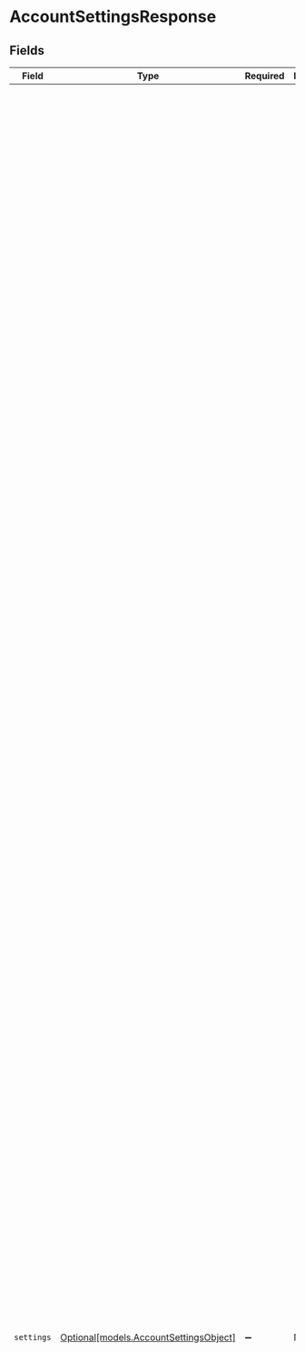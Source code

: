 # AccountSettingsResponse


## Fields

| Field                                                                                                                                                                                                                                                                                                                                                                                                                                                                                                                                                                                                                                                                                                                                                                                                                                                                                                                                                                                                                                                                                                                                                                                                                                                                                                                                                                                                                                                                                                                                                                                                                                                                                                                                                                                                                                                                                                                                                                                                                                                                                                                                                                                                                                                                                                                                                                                                                                                                                                                                                                                                                                                                                                                                                                                                                                                                                                                                                                                                                                                                                                                                                                                                                                                                                                                                                                                                                                                                                                                                                                                                                                                                                                                                                                                                                                                                                                                                                                                                                                                                                                                                                                                                                                                                                                                                                                                                                                                                                                                                                                                                                                                                                                                                                                                                                                                                                                                                                                                                                                                                                                                                                       | Type                                                                                                                                                                                                                                                                                                                                                                                                                                                                                                                                                                                                                                                                                                                                                                                                                                                                                                                                                                                                                                                                                                                                                                                                                                                                                                                                                                                                                                                                                                                                                                                                                                                                                                                                                                                                                                                                                                                                                                                                                                                                                                                                                                                                                                                                                                                                                                                                                                                                                                                                                                                                                                                                                                                                                                                                                                                                                                                                                                                                                                                                                                                                                                                                                                                                                                                                                                                                                                                                                                                                                                                                                                                                                                                                                                                                                                                                                                                                                                                                                                                                                                                                                                                                                                                                                                                                                                                                                                                                                                                                                                                                                                                                                                                                                                                                                                                                                                                                                                                                                                                                                                                                                        | Required                                                                                                                                                                                                                                                                                                                                                                                                                                                                                                                                                                                                                                                                                                                                                                                                                                                                                                                                                                                                                                                                                                                                                                                                                                                                                                                                                                                                                                                                                                                                                                                                                                                                                                                                                                                                                                                                                                                                                                                                                                                                                                                                                                                                                                                                                                                                                                                                                                                                                                                                                                                                                                                                                                                                                                                                                                                                                                                                                                                                                                                                                                                                                                                                                                                                                                                                                                                                                                                                                                                                                                                                                                                                                                                                                                                                                                                                                                                                                                                                                                                                                                                                                                                                                                                                                                                                                                                                                                                                                                                                                                                                                                                                                                                                                                                                                                                                                                                                                                                                                                                                                                                                                    | Description                                                                                                                                                                                                                                                                                                                                                                                                                                                                                                                                                                                                                                                                                                                                                                                                                                                                                                                                                                                                                                                                                                                                                                                                                                                                                                                                                                                                                                                                                                                                                                                                                                                                                                                                                                                                                                                                                                                                                                                                                                                                                                                                                                                                                                                                                                                                                                                                                                                                                                                                                                                                                                                                                                                                                                                                                                                                                                                                                                                                                                                                                                                                                                                                                                                                                                                                                                                                                                                                                                                                                                                                                                                                                                                                                                                                                                                                                                                                                                                                                                                                                                                                                                                                                                                                                                                                                                                                                                                                                                                                                                                                                                                                                                                                                                                                                                                                                                                                                                                                                                                                                                                                                 | Example                                                                                                                                                                                                                                                                                                                                                                                                                                                                                                                                                                                                                                                                                                                                                                                                                                                                                                                                                                                                                                                                                                                                                                                                                                                                                                                                                                                                                                                                                                                                                                                                                                                                                                                                                                                                                                                                                                                                                                                                                                                                                                                                                                                                                                                                                                                                                                                                                                                                                                                                                                                                                                                                                                                                                                                                                                                                                                                                                                                                                                                                                                                                                                                                                                                                                                                                                                                                                                                                                                                                                                                                                                                                                                                                                                                                                                                                                                                                                                                                                                                                                                                                                                                                                                                                                                                                                                                                                                                                                                                                                                                                                                                                                                                                                                                                                                                                                                                                                                                                                                                                                                                                                     |
| ----------------------------------------------------------------------------------------------------------------------------------------------------------------------------------------------------------------------------------------------------------------------------------------------------------------------------------------------------------------------------------------------------------------------------------------------------------------------------------------------------------------------------------------------------------------------------------------------------------------------------------------------------------------------------------------------------------------------------------------------------------------------------------------------------------------------------------------------------------------------------------------------------------------------------------------------------------------------------------------------------------------------------------------------------------------------------------------------------------------------------------------------------------------------------------------------------------------------------------------------------------------------------------------------------------------------------------------------------------------------------------------------------------------------------------------------------------------------------------------------------------------------------------------------------------------------------------------------------------------------------------------------------------------------------------------------------------------------------------------------------------------------------------------------------------------------------------------------------------------------------------------------------------------------------------------------------------------------------------------------------------------------------------------------------------------------------------------------------------------------------------------------------------------------------------------------------------------------------------------------------------------------------------------------------------------------------------------------------------------------------------------------------------------------------------------------------------------------------------------------------------------------------------------------------------------------------------------------------------------------------------------------------------------------------------------------------------------------------------------------------------------------------------------------------------------------------------------------------------------------------------------------------------------------------------------------------------------------------------------------------------------------------------------------------------------------------------------------------------------------------------------------------------------------------------------------------------------------------------------------------------------------------------------------------------------------------------------------------------------------------------------------------------------------------------------------------------------------------------------------------------------------------------------------------------------------------------------------------------------------------------------------------------------------------------------------------------------------------------------------------------------------------------------------------------------------------------------------------------------------------------------------------------------------------------------------------------------------------------------------------------------------------------------------------------------------------------------------------------------------------------------------------------------------------------------------------------------------------------------------------------------------------------------------------------------------------------------------------------------------------------------------------------------------------------------------------------------------------------------------------------------------------------------------------------------------------------------------------------------------------------------------------------------------------------------------------------------------------------------------------------------------------------------------------------------------------------------------------------------------------------------------------------------------------------------------------------------------------------------------------------------------------------------------------------------------------------------------------------------------------------------------------------- | ----------------------------------------------------------------------------------------------------------------------------------------------------------------------------------------------------------------------------------------------------------------------------------------------------------------------------------------------------------------------------------------------------------------------------------------------------------------------------------------------------------------------------------------------------------------------------------------------------------------------------------------------------------------------------------------------------------------------------------------------------------------------------------------------------------------------------------------------------------------------------------------------------------------------------------------------------------------------------------------------------------------------------------------------------------------------------------------------------------------------------------------------------------------------------------------------------------------------------------------------------------------------------------------------------------------------------------------------------------------------------------------------------------------------------------------------------------------------------------------------------------------------------------------------------------------------------------------------------------------------------------------------------------------------------------------------------------------------------------------------------------------------------------------------------------------------------------------------------------------------------------------------------------------------------------------------------------------------------------------------------------------------------------------------------------------------------------------------------------------------------------------------------------------------------------------------------------------------------------------------------------------------------------------------------------------------------------------------------------------------------------------------------------------------------------------------------------------------------------------------------------------------------------------------------------------------------------------------------------------------------------------------------------------------------------------------------------------------------------------------------------------------------------------------------------------------------------------------------------------------------------------------------------------------------------------------------------------------------------------------------------------------------------------------------------------------------------------------------------------------------------------------------------------------------------------------------------------------------------------------------------------------------------------------------------------------------------------------------------------------------------------------------------------------------------------------------------------------------------------------------------------------------------------------------------------------------------------------------------------------------------------------------------------------------------------------------------------------------------------------------------------------------------------------------------------------------------------------------------------------------------------------------------------------------------------------------------------------------------------------------------------------------------------------------------------------------------------------------------------------------------------------------------------------------------------------------------------------------------------------------------------------------------------------------------------------------------------------------------------------------------------------------------------------------------------------------------------------------------------------------------------------------------------------------------------------------------------------------------------------------------------------------------------------------------------------------------------------------------------------------------------------------------------------------------------------------------------------------------------------------------------------------------------------------------------------------------------------------------------------------------------------------------------------------------------------------------------------------------------------------------------------------------- | ----------------------------------------------------------------------------------------------------------------------------------------------------------------------------------------------------------------------------------------------------------------------------------------------------------------------------------------------------------------------------------------------------------------------------------------------------------------------------------------------------------------------------------------------------------------------------------------------------------------------------------------------------------------------------------------------------------------------------------------------------------------------------------------------------------------------------------------------------------------------------------------------------------------------------------------------------------------------------------------------------------------------------------------------------------------------------------------------------------------------------------------------------------------------------------------------------------------------------------------------------------------------------------------------------------------------------------------------------------------------------------------------------------------------------------------------------------------------------------------------------------------------------------------------------------------------------------------------------------------------------------------------------------------------------------------------------------------------------------------------------------------------------------------------------------------------------------------------------------------------------------------------------------------------------------------------------------------------------------------------------------------------------------------------------------------------------------------------------------------------------------------------------------------------------------------------------------------------------------------------------------------------------------------------------------------------------------------------------------------------------------------------------------------------------------------------------------------------------------------------------------------------------------------------------------------------------------------------------------------------------------------------------------------------------------------------------------------------------------------------------------------------------------------------------------------------------------------------------------------------------------------------------------------------------------------------------------------------------------------------------------------------------------------------------------------------------------------------------------------------------------------------------------------------------------------------------------------------------------------------------------------------------------------------------------------------------------------------------------------------------------------------------------------------------------------------------------------------------------------------------------------------------------------------------------------------------------------------------------------------------------------------------------------------------------------------------------------------------------------------------------------------------------------------------------------------------------------------------------------------------------------------------------------------------------------------------------------------------------------------------------------------------------------------------------------------------------------------------------------------------------------------------------------------------------------------------------------------------------------------------------------------------------------------------------------------------------------------------------------------------------------------------------------------------------------------------------------------------------------------------------------------------------------------------------------------------------------------------------------------------------------------------------------------------------------------------------------------------------------------------------------------------------------------------------------------------------------------------------------------------------------------------------------------------------------------------------------------------------------------------------------------------------------------------------------------------------------------------------------------------------------------------------- | ----------------------------------------------------------------------------------------------------------------------------------------------------------------------------------------------------------------------------------------------------------------------------------------------------------------------------------------------------------------------------------------------------------------------------------------------------------------------------------------------------------------------------------------------------------------------------------------------------------------------------------------------------------------------------------------------------------------------------------------------------------------------------------------------------------------------------------------------------------------------------------------------------------------------------------------------------------------------------------------------------------------------------------------------------------------------------------------------------------------------------------------------------------------------------------------------------------------------------------------------------------------------------------------------------------------------------------------------------------------------------------------------------------------------------------------------------------------------------------------------------------------------------------------------------------------------------------------------------------------------------------------------------------------------------------------------------------------------------------------------------------------------------------------------------------------------------------------------------------------------------------------------------------------------------------------------------------------------------------------------------------------------------------------------------------------------------------------------------------------------------------------------------------------------------------------------------------------------------------------------------------------------------------------------------------------------------------------------------------------------------------------------------------------------------------------------------------------------------------------------------------------------------------------------------------------------------------------------------------------------------------------------------------------------------------------------------------------------------------------------------------------------------------------------------------------------------------------------------------------------------------------------------------------------------------------------------------------------------------------------------------------------------------------------------------------------------------------------------------------------------------------------------------------------------------------------------------------------------------------------------------------------------------------------------------------------------------------------------------------------------------------------------------------------------------------------------------------------------------------------------------------------------------------------------------------------------------------------------------------------------------------------------------------------------------------------------------------------------------------------------------------------------------------------------------------------------------------------------------------------------------------------------------------------------------------------------------------------------------------------------------------------------------------------------------------------------------------------------------------------------------------------------------------------------------------------------------------------------------------------------------------------------------------------------------------------------------------------------------------------------------------------------------------------------------------------------------------------------------------------------------------------------------------------------------------------------------------------------------------------------------------------------------------------------------------------------------------------------------------------------------------------------------------------------------------------------------------------------------------------------------------------------------------------------------------------------------------------------------------------------------------------------------------------------------------------------------------------------------------------------------------------------------- | ----------------------------------------------------------------------------------------------------------------------------------------------------------------------------------------------------------------------------------------------------------------------------------------------------------------------------------------------------------------------------------------------------------------------------------------------------------------------------------------------------------------------------------------------------------------------------------------------------------------------------------------------------------------------------------------------------------------------------------------------------------------------------------------------------------------------------------------------------------------------------------------------------------------------------------------------------------------------------------------------------------------------------------------------------------------------------------------------------------------------------------------------------------------------------------------------------------------------------------------------------------------------------------------------------------------------------------------------------------------------------------------------------------------------------------------------------------------------------------------------------------------------------------------------------------------------------------------------------------------------------------------------------------------------------------------------------------------------------------------------------------------------------------------------------------------------------------------------------------------------------------------------------------------------------------------------------------------------------------------------------------------------------------------------------------------------------------------------------------------------------------------------------------------------------------------------------------------------------------------------------------------------------------------------------------------------------------------------------------------------------------------------------------------------------------------------------------------------------------------------------------------------------------------------------------------------------------------------------------------------------------------------------------------------------------------------------------------------------------------------------------------------------------------------------------------------------------------------------------------------------------------------------------------------------------------------------------------------------------------------------------------------------------------------------------------------------------------------------------------------------------------------------------------------------------------------------------------------------------------------------------------------------------------------------------------------------------------------------------------------------------------------------------------------------------------------------------------------------------------------------------------------------------------------------------------------------------------------------------------------------------------------------------------------------------------------------------------------------------------------------------------------------------------------------------------------------------------------------------------------------------------------------------------------------------------------------------------------------------------------------------------------------------------------------------------------------------------------------------------------------------------------------------------------------------------------------------------------------------------------------------------------------------------------------------------------------------------------------------------------------------------------------------------------------------------------------------------------------------------------------------------------------------------------------------------------------------------------------------------------------------------------------------------------------------------------------------------------------------------------------------------------------------------------------------------------------------------------------------------------------------------------------------------------------------------------------------------------------------------------------------------------------------------------------------------------------------------------------------------------------------------------------------- |
| `settings`                                                                                                                                                                                                                                                                                                                                                                                                                                                                                                                                                                                                                                                                                                                                                                                                                                                                                                                                                                                                                                                                                                                                                                                                                                                                                                                                                                                                                                                                                                                                                                                                                                                                                                                                                                                                                                                                                                                                                                                                                                                                                                                                                                                                                                                                                                                                                                                                                                                                                                                                                                                                                                                                                                                                                                                                                                                                                                                                                                                                                                                                                                                                                                                                                                                                                                                                                                                                                                                                                                                                                                                                                                                                                                                                                                                                                                                                                                                                                                                                                                                                                                                                                                                                                                                                                                                                                                                                                                                                                                                                                                                                                                                                                                                                                                                                                                                                                                                                                                                                                                                                                                                                                  | [Optional[models.AccountSettingsObject]](../models/accountsettingsobject.md)                                                                                                                                                                                                                                                                                                                                                                                                                                                                                                                                                                                                                                                                                                                                                                                                                                                                                                                                                                                                                                                                                                                                                                                                                                                                                                                                                                                                                                                                                                                                                                                                                                                                                                                                                                                                                                                                                                                                                                                                                                                                                                                                                                                                                                                                                                                                                                                                                                                                                                                                                                                                                                                                                                                                                                                                                                                                                                                                                                                                                                                                                                                                                                                                                                                                                                                                                                                                                                                                                                                                                                                                                                                                                                                                                                                                                                                                                                                                                                                                                                                                                                                                                                                                                                                                                                                                                                                                                                                                                                                                                                                                                                                                                                                                                                                                                                                                                                                                                                                                                                                                                | :heavy_minus_sign:                                                                                                                                                                                                                                                                                                                                                                                                                                                                                                                                                                                                                                                                                                                                                                                                                                                                                                                                                                                                                                                                                                                                                                                                                                                                                                                                                                                                                                                                                                                                                                                                                                                                                                                                                                                                                                                                                                                                                                                                                                                                                                                                                                                                                                                                                                                                                                                                                                                                                                                                                                                                                                                                                                                                                                                                                                                                                                                                                                                                                                                                                                                                                                                                                                                                                                                                                                                                                                                                                                                                                                                                                                                                                                                                                                                                                                                                                                                                                                                                                                                                                                                                                                                                                                                                                                                                                                                                                                                                                                                                                                                                                                                                                                                                                                                                                                                                                                                                                                                                                                                                                                                                          | N/A                                                                                                                                                                                                                                                                                                                                                                                                                                                                                                                                                                                                                                                                                                                                                                                                                                                                                                                                                                                                                                                                                                                                                                                                                                                                                                                                                                                                                                                                                                                                                                                                                                                                                                                                                                                                                                                                                                                                                                                                                                                                                                                                                                                                                                                                                                                                                                                                                                                                                                                                                                                                                                                                                                                                                                                                                                                                                                                                                                                                                                                                                                                                                                                                                                                                                                                                                                                                                                                                                                                                                                                                                                                                                                                                                                                                                                                                                                                                                                                                                                                                                                                                                                                                                                                                                                                                                                                                                                                                                                                                                                                                                                                                                                                                                                                                                                                                                                                                                                                                                                                                                                                                                         | {<br/>"active_features": {<br/>"agent_forwarding": false,<br/>"allow_ccs": true,<br/>"allow_email_template_customization": true,<br/>"automatic_answers": false,<br/>"bcc_archiving": false,<br/>"benchmark_opt_out": false,<br/>"business_hours": false,<br/>"chat": false,<br/>"chat_about_my_ticket": false,<br/>"csat_reason_code": false,<br/>"custom_dkim_domain": true,<br/>"customer_context_as_default": false,<br/>"customer_satisfaction": false,<br/>"dynamic_contents": false,<br/>"explore": true,<br/>"explore_on_support_ent_plan": false,<br/>"explore_on_support_pro_plan": false,<br/>"facebook": false,<br/>"facebook_login": false,<br/>"fallback_composer": false,<br/>"forum_analytics": true,<br/>"good_data_and_explore": false,<br/>"google_login": false,<br/>"is_abusive": false,<br/>"light_agents": false,<br/>"markdown": false,<br/>"on_hold_status": false,<br/>"organization_access_enabled": true,<br/>"rich_content_in_emails": true,<br/>"sandbox": false,<br/>"satisfaction_prediction": false,<br/>"suspended_ticket_notification": false,<br/>"ticket_forms": true,<br/>"ticket_tagging": true,<br/>"topic_suggestion": false,<br/>"twitter": true,<br/>"twitter_login": false,<br/>"user_org_fields": true,<br/>"user_tagging": true,<br/>"voice": true<br/>},<br/>"agents": {<br/>"agent_home": false,<br/>"agent_workspace": false,<br/>"aw_self_serve_migration_enabled": true,<br/>"focus_mode": false,<br/>"idle_timeout_enabled": false,<br/>"unified_agent_statuses": false<br/>},<br/>"api": {<br/>"accepted_api_agreement": true,<br/>"api_password_access": "true",<br/>"api_token_access": "true"<br/>},<br/>"apps": {<br/>"create_private": true,<br/>"create_public": false,<br/>"use": true<br/>},<br/>"billing": {<br/>"backend": "zuora"<br/>},<br/>"branding": {<br/>"favicon_url": null,<br/>"header_color": "78A300",<br/>"header_logo_url": null,<br/>"page_background_color": "333333",<br/>"tab_background_color": "7FA239",<br/>"text_color": "FFFFFF"<br/>},<br/>"brands": {<br/>"default_brand_id": 1873,<br/>"require_brand_on_new_tickets": false<br/>},<br/>"cdn": {<br/>"cdn_provider": "default",<br/>"fallback_cdn_provider": "secondary",<br/>"hosts": [<br/>{<br/>"name": "default",<br/>"url": "https://static.zdassets.com"<br/>},<br/>{<br/>"name": "secondary",<br/>"url": "https://static-fallback.zdassets.com"<br/>}<br/>]<br/>},<br/>"chat": {<br/>"available": true,<br/>"enabled": false,<br/>"integrated": true,<br/>"maximum_request_count": 1,<br/>"welcome_message": "Hi there. How can I help today?"<br/>},<br/>"cross_sell": {<br/>"show_chat_tooltip": true,<br/>"xsell_source": null<br/>},<br/>"google_apps": {<br/>"has_google_apps": false,<br/>"has_google_apps_admin": false<br/>},<br/>"groups": {<br/>"check_group_name_uniqueness": true<br/>},<br/>"limits": {<br/>"attachment_size": 52428800<br/>},<br/>"localization": {<br/>"locale_ids": [<br/>1042<br/>]<br/>},<br/>"lotus": {<br/>"pod_id": 999,<br/>"prefer_lotus": true,<br/>"reporting": true<br/>},<br/>"metrics": {<br/>"account_size": "100-399"<br/>},<br/>"onboarding": {<br/>"checklist_onboarding_version": 2,<br/>"onboarding_segments": null,<br/>"product_sign_up": null<br/>},<br/>"routing": {<br/>"autorouting_tag": "",<br/>"enabled": false,<br/>"max_email_capacity": 0,<br/>"max_messaging_capacity": 0,<br/>"reassignment_messaging_enabled": true,<br/>"reassignment_messaging_timeout": 30,<br/>"reassignment_talk_timeout": 30<br/>},<br/>"rule": {<br/>"macro_most_used": true,<br/>"macro_order": "alphabetical",<br/>"skill_based_filtered_views": [],<br/>"using_skill_based_routing": false<br/>},<br/>"side_conversations": {<br/>"email_channel": false,<br/>"msteams_channel": false,<br/>"show_in_context_panel": false,<br/>"slack_channel": false,<br/>"tickets_channel": false<br/>},<br/>"statistics": {<br/>"forum": true,<br/>"rule_usage": true,<br/>"search": true<br/>},<br/>"ticket_form": {<br/>"raw_ticket_forms_instructions": "Please choose your issue below",<br/>"ticket_forms_instructions": "Please choose your issue below"<br/>},<br/>"tickets": {<br/>"accepted_new_collaboration_tos": false,<br/>"agent_collision": true,<br/>"agent_invitation_enabled": true,<br/>"agent_ticket_deletion": false,<br/>"allow_group_reset": true,<br/>"assign_default_organization": true,<br/>"assign_tickets_upon_solve": true,<br/>"auto_translation_enabled": false,<br/>"auto_updated_ccs_followers_rules": false,<br/>"chat_sla_enablement": false,<br/>"collaboration": true,<br/>"comments_public_by_default": true,<br/>"default_solved_ticket_reassignment_strategy": "legacy",<br/>"email_attachments": false,<br/>"emoji_autocompletion": true,<br/>"follower_and_email_cc_collaborations": false,<br/>"has_color_text": true,<br/>"is_first_comment_private_enabled": true,<br/>"light_agent_email_ccs_allowed": false,<br/>"list_empty_views": true,<br/>"list_newest_comments_first": true,<br/>"markdown_ticket_comments": false,<br/>"maximum_personal_views_to_list": 8,<br/>"modern_ticket_reassignment": false,<br/>"private_attachments": false,<br/>"rich_text_comments": true,<br/>"show_modern_ticket_reassignment": false,<br/>"status_hold": false,<br/>"tagging": true,<br/>"using_skill_based_routing": false<br/>},<br/>"twitter": {<br/>"shorten_url": "optional"<br/>},<br/>"user": {<br/>"agent_created_welcome_emails": true,<br/>"end_user_phone_number_validation": false,<br/>"have_gravatars_enabled": true,<br/>"language_selection": true,<br/>"multiple_organizations": false,<br/>"tagging": true,<br/>"time_zone_selection": true<br/>},<br/>"voice": {<br/>"agent_confirmation_when_forwarding": true,<br/>"agent_wrap_up_after_calls": true,<br/>"enabled": true,<br/>"logging": true,<br/>"maximum_queue_size": 5,<br/>"maximum_queue_wait_time": 1,<br/>"only_during_business_hours": false,<br/>"outbound_enabled": true,<br/>"recordings_public": true,<br/>"uk_mobile_forwarding": true<br/>}<br/>} |